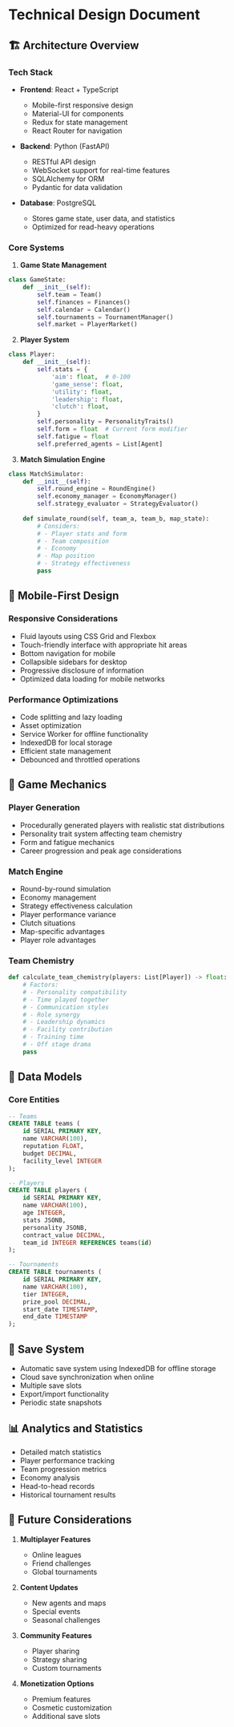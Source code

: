 # Technical Design Document

## 🏗️ Architecture Overview

### Tech Stack
- **Frontend**: React + TypeScript
  - Mobile-first responsive design
  - Material-UI for components
  - Redux for state management
  - React Router for navigation

- **Backend**: Python (FastAPI)
  - RESTful API design
  - WebSocket support for real-time features
  - SQLAlchemy for ORM
  - Pydantic for data validation

- **Database**: PostgreSQL
  - Stores game state, user data, and statistics
  - Optimized for read-heavy operations

### Core Systems

1. **Game State Management**
```python
class GameState:
    def __init__(self):
        self.team = Team()
        self.finances = Finances()
        self.calendar = Calendar()
        self.tournaments = TournamentManager()
        self.market = PlayerMarket()
```

2. **Player System**
```python
class Player:
    def __init__(self):
        self.stats = {
            'aim': float,  # 0-100
            'game_sense': float,
            'utility': float,
            'leadership': float,
            'clutch': float,
        }
        self.personality = PersonalityTraits()
        self.form = float  # Current form modifier
        self.fatigue = float
        self.preferred_agents = List[Agent]
```

3. **Match Simulation Engine**
```python
class MatchSimulator:
    def __init__(self):
        self.round_engine = RoundEngine()
        self.economy_manager = EconomyManager()
        self.strategy_evaluator = StrategyEvaluator()
    
    def simulate_round(self, team_a, team_b, map_state):
        # Considers:
        # - Player stats and form
        # - Team composition
        # - Economy
        # - Map position
        # - Strategy effectiveness
        pass
```

## 📱 Mobile-First Design

### Responsive Considerations
- Fluid layouts using CSS Grid and Flexbox
- Touch-friendly interface with appropriate hit areas
- Bottom navigation for mobile
- Collapsible sidebars for desktop
- Progressive disclosure of information
- Optimized data loading for mobile networks

### Performance Optimizations
- Code splitting and lazy loading
- Asset optimization
- Service Worker for offline functionality
- IndexedDB for local storage
- Efficient state management
- Debounced and throttled operations

## 🎲 Game Mechanics

### Player Generation
- Procedurally generated players with realistic stat distributions
- Personality trait system affecting team chemistry
- Form and fatigue mechanics
- Career progression and peak age considerations

### Match Engine
- Round-by-round simulation
- Economy management
- Strategy effectiveness calculation
- Player performance variance
- Clutch situations
- Map-specific advantages
- Player role advantages

### Team Chemistry
```python
def calculate_team_chemistry(players: List[Player]) -> float:
    # Factors:
    # - Personality compatibility
    # - Time played together
    # - Communication styles
    # - Role synergy
    # - Leadership dynamics
    # - Facility contribution
    # - Training time
    # - Off stage drama
    pass
```

## 💾 Data Models

### Core Entities
```sql
-- Teams
CREATE TABLE teams (
    id SERIAL PRIMARY KEY,
    name VARCHAR(100),
    reputation FLOAT,
    budget DECIMAL,
    facility_level INTEGER
);

-- Players
CREATE TABLE players (
    id SERIAL PRIMARY KEY,
    name VARCHAR(100),
    age INTEGER,
    stats JSONB,
    personality JSONB,
    contract_value DECIMAL,
    team_id INTEGER REFERENCES teams(id)
);

-- Tournaments
CREATE TABLE tournaments (
    id SERIAL PRIMARY KEY,
    name VARCHAR(100),
    tier INTEGER,
    prize_pool DECIMAL,
    start_date TIMESTAMP,
    end_date TIMESTAMP
);
```

## 🔄 Save System

- Automatic save system using IndexedDB for offline storage
- Cloud save synchronization when online
- Multiple save slots
- Export/import functionality
- Periodic state snapshots

## 📊 Analytics and Statistics

- Detailed match statistics
- Player performance tracking
- Team progression metrics
- Economy analysis
- Head-to-head records
- Historical tournament results

## 🎯 Future Considerations

1. **Multiplayer Features**
   - Online leagues
   - Friend challenges
   - Global tournaments

2. **Content Updates**
   - New agents and maps
   - Special events
   - Seasonal challenges

3. **Community Features**
   - Player sharing
   - Strategy sharing
   - Custom tournaments

4. **Monetization Options**
   - Premium features
   - Cosmetic customization
   - Additional save slots 